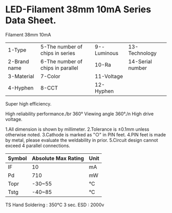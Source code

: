 # LED-Filament 38mm 10mA Series Data Sheet.

Filament 38mm 10mA

|  |  |  |  |
| ------------- | ------------------------------------ | ------------------ | ---------------- |
| 1-Type      | 5-The number of chips in series     | 9--Luminous        | 13-Technology |
| 2-Brand name| 6-The number of chips in parallel   | 10-Ra             | 14-Serial number |
| 3-Material  | 7-Color                             | 11-Voltage | |
| 4-Hyphen    | 8-CCT                               | 12-Hyphen | |


Super high efficiency.

High reliability performance./br
360° Viewing angle 360°./n
High drive voltage.

1.All dimension is shown by millimeter.
2.Tolerance is ±0.1mm unless otherwise noted.
3.Cathode is marked as "○" in PIN feet.
4.PIN feet is made by metal, please evaluate the weldability in prior.
5.Circuit design cannot exceed 4 parallel connections.

| Symbol | Absolute Max Rating | Unit |
| ------------- | ------------- |------------- |
|IF |10 |mA | 
|Pd |710 |mW | 
|Topr |-30~55 |℃ | 
|Tstg | -40~85|℃ | 

TS Hand Soldering : 350℃ 3 sec. 
ESD : 2000v



